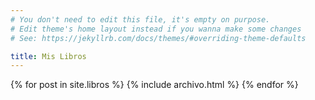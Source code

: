 ```yaml
---
# You don't need to edit this file, it's empty on purpose.
# Edit theme's home layout instead if you wanna make some changes
# See: https://jekyllrb.com/docs/themes/#overriding-theme-defaults

title: Mis Libros
---
```

<div class="card-deck">
    {% for post in site.libros %}
        {% include archivo.html %}
    {% endfor %}
</div>